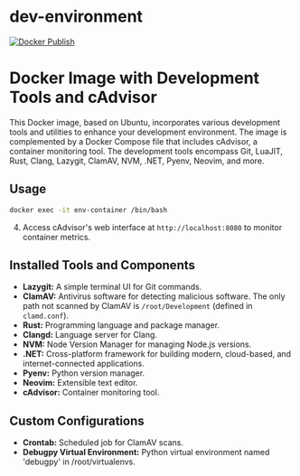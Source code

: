 # dev-environment
[![Docker Publish](https://github.com/Aguiar575/dev-environment/actions/workflows/docker-publish.yml/badge.svg)](https://github.com/Aguiar575/dev-environment/actions/workflows/docker-publish.yml)

# Docker Image with Development Tools and cAdvisor

This Docker image, based on Ubuntu, incorporates various development tools and utilities to enhance your development environment. The image is complemented by a Docker Compose file that includes cAdvisor, a container monitoring tool. The development tools encompass Git, LuaJIT, Rust, Clang, Lazygit, ClamAV, NVM, .NET, Pyenv, Neovim, and more.

## Usage
```bash
docker exec -it env-container /bin/bash
```

4. Access cAdvisor's web interface at `http://localhost:8080` to monitor container metrics.

## Installed Tools and Components
- **Lazygit:** A simple terminal UI for Git commands.
- **ClamAV:** Antivirus software for detecting malicious software. The only path not scanned by ClamAV is `/root/Development` (defined in `clamd.conf`).
- **Rust:** Programming language and package manager.
- **Clangd:** Language server for Clang.
- **NVM:** Node Version Manager for managing Node.js versions.
- **.NET:** Cross-platform framework for building modern, cloud-based, and internet-connected applications.
- **Pyenv:** Python version manager.
- **Neovim:** Extensible text editor.
- **cAdvisor:** Container monitoring tool.

## Custom Configurations
- **Crontab:** Scheduled job for ClamAV scans.
- **Debugpy Virtual Environment:** Python virtual environment named 'debugpy' in /root/virtualenvs.
